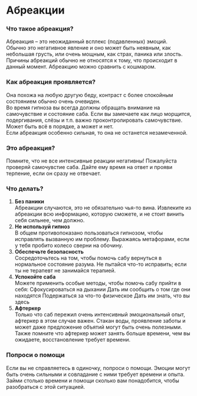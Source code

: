 # **Абреакции**

### **Что такое абреакция?**

Абреакция – это неожиданный всплекс (подавленных) эмоций.    
Обычно это негативное явление и оно может быть неявным, как небольшая грусть, или очень мощным, как страх, паника или злость.    
Причины абреакций обычно не относятся к тому, что происходит в данный момент. Абреакцию можно сравнить с кошмаром.    

### **Как абреакция проявляется?**
Она похожа на любую другую беду, контраст с более спокойным состоянием обычно очень очевиден.        
Во время гипноза вы всегда должны обращать внимание на самочувствие и состояние саба. Если вы замечаете как лицо морщится, подергивания, слёзы и т.п. важно проконтролировать самочувствие. Может быть всё в порядке, а может и нет.    
Если абреакция особенно сильная, то она не останется незамеченной.    

### **Это абреакция?**
Помните, что не все интенсивные реакции негативны! Пожалуйста проверяй самочувстие саба. Дайте ему время на ответ и прояви терпение, если он сразу не отвечает.

### **Что делать?**
1. **Без паники**    
Абреакции случаются, это не обязательно чья-то вина. Извлеките из абреакции всю информацию, которую сможете, и не стоит винить себя сильнее, чем должно.
2. **Не используй гипноз**      
В общем противопоказано пользоваться гипнозом, чтобы исправлять вызванную им проблему. Выражаясь метафорами, если у тебя пробито колесо сверни на обочину.
3. **Обеспечьте безопасность**    
Сосредоточьтесь на том, чтобы помочь сабу вернуться в нормальное состояние разума. Не пытайся что-то исправить; если ты не терапевт не занимайся терапией.
4. **Успокойте саба**    
Можете применить особые методы, чтобы помочь сабу прийти в себя:
Сфокусироваться на дыхании
Дать им сообщить о том где они находятся
Подержаться за что-то физическое
Дать им знать, что вы здесь
5. **Афтеркер**    
Только что саб пережил очень интенсивный эмоциональный опыт, афтеркер в этом случае важен. Стакан воды, проявление заботы и может даже предложение объятий могут быть очень полезными.
Также помните что афтеркер может занять больше времени, чем вы ожидаете, восстановление требует времени.

### **Попроси о помощи**
Если вы не справляетесь в одиночку, попроси о помощи. Эмоции могут быть очень сильными и совладание с ними требует времени и опыта. Займи столько времени и помощи сколько вам понадобится, чтобы разобраться с этой ситуацией.

